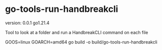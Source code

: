 # go-tools-run-handbreakcli

version: 0.0.1
go1.21.4

Tool to look at a folder and run a HandbreakCLI command on each file


GOOS=linux GOARCH=amd64 go build -o build/go-tools-run-handbreakcli